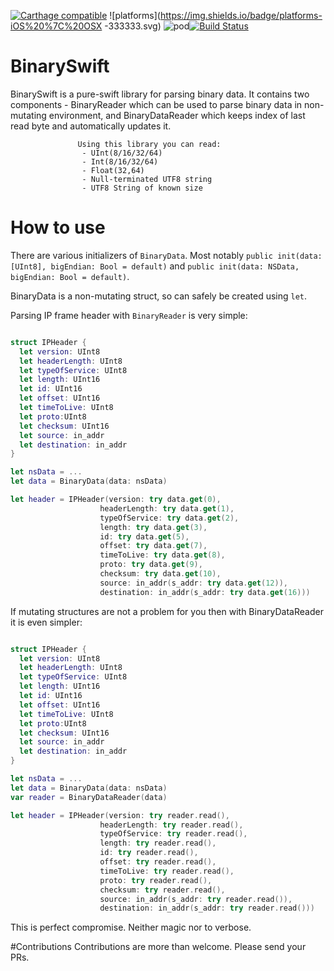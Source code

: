 [![Carthage compatible](https://img.shields.io/badge/Carthage-compatible-4BC51D.svg?style=flat)](https://github.com/Carthage/Carthage) ![platforms](https://img.shields.io/badge/platforms-iOS%20%7C%20OSX
-333333.svg) ![pod](https://img.shields.io/cocoapods/v/BinarySwift.svg)[![Build Status](https://travis-ci.org/Szaq/BinarySwift.svg?branch=master)](https://travis-ci.org/Szaq/BinarySwift)
# BinarySwift

BinarySwift is a pure-swift library for parsing binary data. It contains
                   two components - BinaryReader which can be used to parse
                   binary data in non-mutating environment,
                   and BinaryDataReader which keeps index of last read byte and
                   automatically updates it.

                   Using this library you can read:
                    - UInt(8/16/32/64)
                    - Int(8/16/32/64)
                    - Float(32,64)
                    - Null-terminated UTF8 string
                    - UTF8 String of known size
                    
# How to use

There are various initializers of `BinaryData`. Most notably `public init(data: [UInt8], bigEndian: Bool = default)` and `public init(data: NSData, bigEndian: Bool = default)`.

BinaryData is a non-mutating struct, so can safely be created using `let`.

Parsing IP frame header with `BinaryReader` is very simple:

```swift

struct IPHeader {
  let version: UInt8
  let headerLength: UInt8
  let typeOfService: UInt8
  let length: UInt16
  let id: UInt16
  let offset: UInt16
  let timeToLive: UInt8
  let proto:UInt8
  let checksum: UInt16
  let source: in_addr
  let destination: in_addr
}

let nsData = ...
let data = BinaryData(data: nsData)

let header = IPHeader(version: try data.get(0),
                    headerLength: try data.get(1),
                    typeOfService: try data.get(2),
                    length: try data.get(3),
                    id: try data.get(5),
                    offset: try data.get(7),
                    timeToLive: try data.get(8),
                    proto: try data.get(9),
                    checksum: try data.get(10),
                    source: in_addr(s_addr: try data.get(12)),
                    destination: in_addr(s_addr: try data.get(16)))

```

If mutating structures are not a problem for you then with BinaryDataReader it is even simpler:
```swift

struct IPHeader {
  let version: UInt8
  let headerLength: UInt8
  let typeOfService: UInt8
  let length: UInt16
  let id: UInt16
  let offset: UInt16
  let timeToLive: UInt8
  let proto:UInt8
  let checksum: UInt16
  let source: in_addr
  let destination: in_addr
}

let nsData = ...
let data = BinaryData(data: nsData)
var reader = BinaryDataReader(data)

let header = IPHeader(version: try reader.read(),
                    headerLength: try reader.read(),
                    typeOfService: try reader.read(),
                    length: try reader.read(),
                    id: try reader.read(),
                    offset: try reader.read(),
                    timeToLive: try reader.read(),
                    proto: try reader.read(),
                    checksum: try reader.read(),
                    source: in_addr(s_addr: try reader.read()),
                    destination: in_addr(s_addr: try reader.read()))

```
This is perfect compromise. Neither magic nor to verbose.

#Contributions
Contributions are more than welcome. Please send your PRs.
